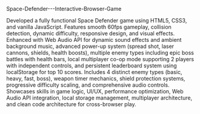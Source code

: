 Space-Defender---Interactive-Browser-Game

Developed a fully functional Space Defender game using HTML5, CSS3, and vanilla JavaScript. Features smooth 60fps gameplay, collision detection, dynamic difficulty, responsive design, and visual effects. Enhanced with Web Audio API for dynamic sound effects and ambient background music, advanced power-up system (spread shot, laser cannons, shields, health boosts), multiple enemy types including epic boss battles with health bars, local multiplayer co-op mode supporting 2 players with independent controls, and persistent leaderboard system using localStorage for top 10 scores. Includes 4 distinct enemy types (basic, heavy, fast, boss), weapon timer mechanics, shield protection systems, progressive difficulty scaling, and comprehensive audio controls. Showcases skills in game logic, UI/UX, performance optimization, Web Audio API integration, local storage management, multiplayer architecture, and clean code architecture for cross-browser play.
